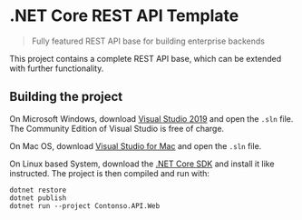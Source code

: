# .NET Core REST API Template

> Fully featured REST API base for building enterprise backends

This project contains a complete REST API base, which can be extended with further functionality.

## Building the project

On Microsoft Windows, download [Visual Studio 2019](https://visualstudio.microsoft.com/vs/) and
open the `.sln` file. The Community Edition of Visual Studio is free of charge.

On Mac OS, download [Visual Studio for Mac](https://visualstudio.microsoft.com/vs/mac/) and open
the `.sln` file.

On Linux based System, download the [.NET Core SDK](https://dotnet.microsoft.com/download/dotnet-core/3.0)
and install it like instructed. The project is then compiled and run with:

```
dotnet restore
dotnet publish
dotnet run --project Contonso.API.Web
```
